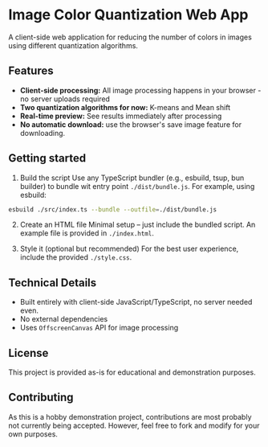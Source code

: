 # Image Color Quantization Web App

A client-side web application for reducing the number of colors in images using different quantization algorithms.

## Features

- **Client-side processing:** All image processing happens in your browser - no server uploads required
- **Two quantization algorithms for now:** K-means and Mean shift
- **Real-time preview:** See results immediately after processing
- **No automatic download:** use the browser's save image feature for downloading.

## Getting started

1. Build the script
   Use any TypeScript bundler (e.g., esbuild, tsup, bun builder) to bundle wit entry point `./dist/bundle.js`. For example, using esbuild:
```bash
esbuild ./src/index.ts --bundle --outfile=./dist/bundle.js
```

2. Create an HTML file
   Minimal setup – just include the bundled script. An example file is provided in `./index.html`.

3. Style it (optional but recommended)
   For the best user experience, include the provided `./style.css`.

## Technical Details
- Built entirely with client-side JavaScript/TypeScript, no server needed even.
- No external dependencies
- Uses `OffscreenCanvas` API for image processing

## License

This project is provided as-is for educational and demonstration purposes.

## Contributing

As this is a hobby demonstration project, contributions are most probably not currently being accepted. However, feel free to fork and modify for your own purposes.